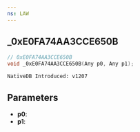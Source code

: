 ```yaml
---
ns: LAW
---
```

## _0xE0FA74AA3CCE650B

```c
// 0xE0FA74AA3CCE650B
void _0xE0FA74AA3CCE650B(Any p0, Any p1);
```

```
NativeDB Introduced: v1207
```

## Parameters
* **p0**:
* **p1**:
